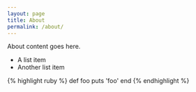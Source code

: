 ```yaml
---
layout: page
title: About
permalink: /about/
---
```


About content goes here.

* A list item
* Another list item

{% highlight ruby %}
def foo
  puts 'foo'
end
{% endhighlight %}
